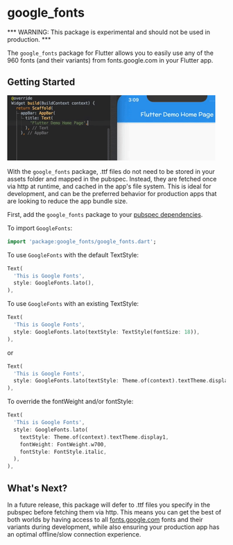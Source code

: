 # google_fonts
 
*** WARNING: This package is experimental and should not be used in production. ***
 
The `google_fonts` package for Flutter allows you to easily use any of the 960 fonts
(and their variants) from fonts.google.com in your Flutter app.
 
## Getting Started
 
![](https://raw.githubusercontent.com/material-components/material-components-flutter-experimental/master/google_fonts/main.gif)
 
With the `google_fonts` package, .ttf files do not need to be stored in your assets folder and mapped in
the pubspec. Instead, they are fetched once via http at runtime, and cached in the app's file system. This is ideal for development, and can be the preferred behavior for production apps that
are looking to reduce the app bundle size.
 
First, add the `google_fonts` package to your [pubspec dependencies](https://pub.dev/packages/google_fonts#-installing-tab-).
 
To import `GoogleFonts`:
 
```dart
import 'package:google_fonts/google_fonts.dart';
```
 
To use `GoogleFonts` with the default TextStyle:
 
```dart
Text(
  'This is Google Fonts',
  style: GoogleFonts.lato(),
),
```
 
To use `GoogleFonts` with an existing TextStyle:
 
```dart
Text(
  'This is Google Fonts',
  style: GoogleFonts.lato(textStyle: TextStyle(fontSize: 18)),
),
```
 
or
 
```dart
Text(
  'This is Google Fonts',
  style: GoogleFonts.lato(textStyle: Theme.of(context).textTheme.display1),
),
```
 
To override the fontWeight and/or fontStyle:
 
```dart
Text(
  'This is Google Fonts',
  style: GoogleFonts.lato(
    textStyle: Theme.of(context).textTheme.display1,
    fontWeight: FontWeight.w700,
    fontStyle: FontStyle.italic,
  ),
),
```
 
## What's Next?
 
In a future release, this package will defer to .ttf files you specify in the pubspec before fetching them via http. This means you can get the best of both worlds by having access to all [fonts.google.com](fonts.google.com) fonts and their variants during development, while also ensuring your production app has an optimal offline/slow connection experience.
